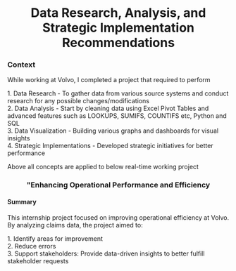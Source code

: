 <h1 align="center">Data Research, Analysis, and Strategic Implementation Recommendations</h1>

<h3 align="left">Context</h3>
While working at Volvo, I completed a project that required to perform 

<p>1. Data Research - To gather data from various source systems and conduct research for any possible changes/modifications
<br>2. Data Analysis - Start by cleaning data using Excel Pivot Tables and advanced features such as LOOKUPS, SUMIFS, COUNTIFS etc, Python and SQL
<br>3. Data Visualization - Building various graphs and dashboards for visual insights 
<br>4. Strategic Implementations - Developed strategic initiatives for better performance</p>

Above all concepts are applied to below real-time working project 
<h3 align="Center"> "Enhancing Operational Performance and Efficiency </h3>
<h4 align="left">Summary</h4>
This internship project focused on improving operational efficiency at Volvo. 
By analyzing claims data, the project aimed to:

<p>1. Identify areas for improvement
<br>2. Reduce errors
<br>3. Support stakeholders: Provide data-driven insights to better fulfill stakeholder requests </p>



